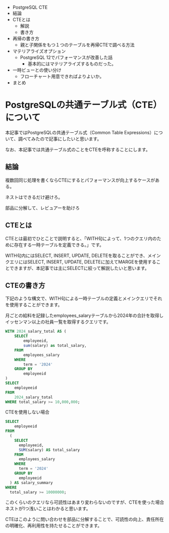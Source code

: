 - PostgreSQL CTE
- 結論
- CTEとは
    - 解説
    - 書き方
- 再帰の書き方
    - 親と子関係をもつ１つのテーブルを再帰CTEで調べる方法
- マテリアライズオプション
    - PostgreSQL 12でパフォーマンスが改善した話
        - 基本的にはマテリアライズするものだった。
- 一時ビューとの使い分け
    - フローチャート用意できればよりよいか。
- まとめ

# PostgreSQLの共通テーブル式（CTE）について

本記事ではPostgreSQLの共通テーブル式（Common Table Expressions）について、調べてみたので記事にしたいと思います。

なお、本記事では共通テーブル式のことをCTEを呼称することにします。

## 結論

複数回同じ処理を書くならCTEにするとパフォーマンスが向上するケースがある。

ネストはできるだけ避けろ。

部品に分解して、レビュアーを助けろ

## CTEとは

CTEとは最初でひとことで説明すると、「WITH句によって、1つのクエリ内のために存在する一時テーブルを定義できる。」です。

WITH句内にはSELECT, INSERT, UPDATE, DELETEを取ることができ、メインクエリにはSELECT, INSERT, UPDATE, DELETEに加えてMARGEを使用することできますが、本記事では主にSELECTに絞って解説したいと思います。

## CTEの書き方

下記のような構文で、WITH句による一時テーブルの定義とメインクエリでそれを使用することができます。

月ごとの給料を記録したemployees_salaryテーブルから2024年の合計を取得しイッセンマン以上の社員一覧を取得するクエリです。

```sql
WITH 2024_salary_total AS (
	SELECT 
		employeeid, 
		sum(salary) as total_salary,
	FROM 
		employees_salary
	WHERE 
		term = '2024'
	GROUP BY 
		employeeid
)
SELECT 
	employeeid 
FROM 
	2024_salary_total 
WHERE total_salary >= 10,000,000;
```

CTEを使用しない場合

```sql
SELECT 
    employeeid
FROM 
  (
    SELECT 
      employeeid, 
      SUM(salary) AS total_salary
    FROM 
      employees_salary
    WHERE 
      term = '2024'
    GROUP BY 
      employeeid
  ) AS salary_summary
WHERE 
  total_salary >= 10000000;
```

このくらいのクエリなら可読性はあまり変わらないのですが、CTEを使った場合ネストが1つ浅いことはわかると思います。

CTEはこのように問い合わせを部品に分解することで、可読性の向上、責任所在の明確化、再利用性を持たせることができます。
